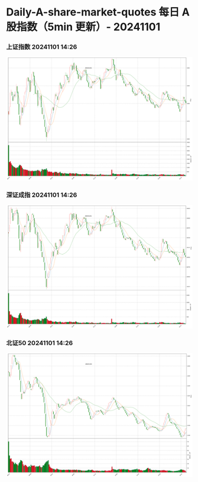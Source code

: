 
# Daily-A-share-market-quotes 每日 A 股指数（5min 更新）- 20241101

### 上证指数 20241101 14:26
![](./fig/2024/11/20241101-sh000001.png)

### 深证成指 20241101 14:26
![](./fig/2024/11/20241101-sz399001.png)

### 北证50 20241101 14:26
![](./fig/2024/11/20241101-bj899050.png)
